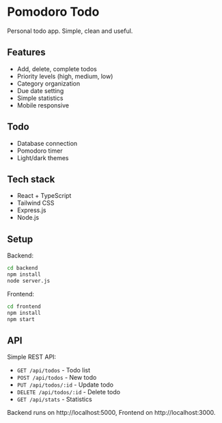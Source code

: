 # Pomodoro Todo

Personal todo app. Simple, clean and useful.

## Features

- Add, delete, complete todos
- Priority levels (high, medium, low)
- Category organization
- Due date setting
- Simple statistics
- Mobile responsive

## Todo

- Database connection
- Pomodoro timer
- Light/dark themes

## Tech stack

- React + TypeScript
- Tailwind CSS
- Express.js
- Node.js

## Setup

Backend:
```bash
cd backend
npm install
node server.js
```

Frontend:
```bash
cd frontend
npm install
npm start
```

## API

Simple REST API:

- `GET /api/todos` - Todo list
- `POST /api/todos` - New todo
- `PUT /api/todos/:id` - Update todo  
- `DELETE /api/todos/:id` - Delete todo
- `GET /api/stats` - Statistics

Backend runs on http://localhost:5000, Frontend on http://localhost:3000.
